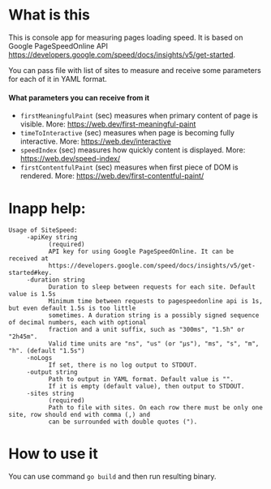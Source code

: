 # What is this
This is console app for measuring pages loading speed. 
It is based on Google PageSpeedOnline API https://developers.google.com/speed/docs/insights/v5/get-started.
 
You can pass file with list of sites to measure and receive 
some parameters for each of it in YAML format.

#### What parameters you can receive from it

* `firstMeaningfulPaint` (sec) measures when primary content of page is visible. More: https://web.dev/first-meaningful-paint
* `timeToInteractive` (sec) measures when page is becoming fully interactive. More: https://web.dev/interactive
* `speedIndex` (sec) measures how quickly content is displayed. More: https://web.dev/speed-index/
* `firstContentfulPaint` (sec) measures when first piece of DOM is rendered. More: https://web.dev/first-contentful-paint/

# Inapp help:
```
Usage of SiteSpeed:
     -apiKey string
           (required)
           API key for using Google PageSpeedOnline. It can be received at 
           https://developers.google.com/speed/docs/insights/v5/get-started#key.
     -duration string
           Duration to sleep between requests for each site. Default value is 1.5s
           Minimum time between requests to pagespeedonline api is 1s, but even default 1.5s is too little 
           sometimes. A duration string is a possibly signed sequence of decimal numbers, each with optional 
           fraction and a unit suffix, such as "300ms", "1.5h" or "2h45m".
           Valid time units are "ns", "us" (or "µs"), "ms", "s", "m", "h". (default "1.5s")
     -noLogs
           If set, there is no log output to STDOUT.
     -output string
           Path to output in YAML format. Default value is "".
           If it is empty (default value), then output to STDOUT.
     -sites string
           (required) 
           Path to file with sites. On each row there must be only one site, row should end with comma (,) and
           can be surrounded with double quotes (").
```

# How to use it
You can use command `go build` and then run resulting binary.